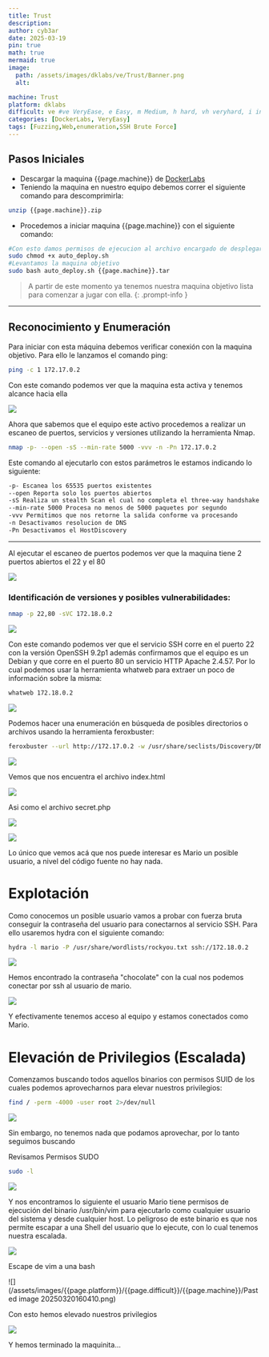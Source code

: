 ```yaml
---
title: Trust
description:
author: cyb3ar
date: 2025-03-19
pin: true
math: true
mermaid: true
image:
  path: /assets/images/dklabs/ve/Trust/Banner.png
  alt: 

machine: Trust
platform: dklabs
difficult: ve #ve VeryEase, e Easy, m Medium, h hard, vh veryhard, i insane
categories: [DockerLabs, VeryEasy]
tags: [Fuzzing,Web,enumeration,SSH Brute Force]
---
```


## Pasos Iniciales

- Descargar la maquina {{page.machine}} de [DockerLabs](https://dockerlabs.es/)
- Teniendo la maquina en nuestro equipo debemos correr el siguiente comando para descomprimirla:

```bash
unzip {{page.machine}}.zip
```

- Procedemos a iniciar maquina {{page.machine}} con el siguiente comando:

```bash
#Con esto damos permisos de ejecucion al archivo encargado de desplegarnos la maquina.
sudo chmod +x auto_deploy.sh
#Levantamos la maquina objetivo
sudo bash auto_deploy.sh {{page.machine}}.tar
```

<!-- markdownlint-capture -->
<!-- markdownlint-disable -->

> A partir de este momento ya tenemos nuestra maquina objetivo lista para comenzar a jugar con ella.
{: .prompt-info }

<!-- markdownlint-restore -->

----------------------------------------------------------------------------

## Reconocimiento y Enumeración

Para iniciar con esta máquina debemos verificar conexión con la maquina objetivo. Para ello le lanzamos el comando ping:

```bash
ping -c 1 172.17.0.2
```

Con este comando podemos ver que la maquina esta activa y tenemos alcance hacia ella

![](/assets/images/{{page.platform}}/{{page.difficult}}/{{page.machine}}/Ping.png)

Ahora que sabemos que el equipo este activo procedemos a realizar un escaneo de puertos, servicios y versiones utilizando la herramienta Nmap.

```bash
nmap -p- --open -sS --min-rate 5000 -vvv -n -Pn 172.17.0.2
```

Este comando al ejecutarlo con estos parámetros le estamos indicando lo siguiente:

```bash
-p- Escanea los 65535 puertos existentes
--open Reporta solo los puertos abiertos
-sS Realiza un stealth Scan el cual no completa el three-way handshake (SYN / SYN-ACK / RST)
--min-rate 5000 Procesa no menos de 5000 paquetes por segundo
-vvv Permitimos que nos retorne la salida conforme va procesando
-n Desactivamos resolucion de DNS
-Pn Desactivamos el HostDiscovery
```

---------------------------------------------------------------------------------------------------------

Al ejecutar el escaneo de puertos podemos ver que la maquina tiene 2 puertos abiertos el 22 y el 80

![](/assets/images/{{page.platform}}/{{page.difficult}}/{{page.machine}}/Primer_Escaneo.png)

### Identificación de versiones y posibles vulnerabilidades:

```bash
nmap -p 22,80 -sVC 172.18.0.2
```

![](/assets/images/{{page.platform}}/{{page.difficult}}/{{page.machine}}/Escaneo_Puertos_Servicios.png)

Con este comando podemos ver que el servicio SSH corre en el puerto 22 con la versión OpenSSH 9.2p1 además confirmamos que el equipo es un Debian y que corre en el puerto 80 un servicio HTTP Apache 2.4.57. Por lo cual podemos usar la herramienta whatweb para extraer un poco de información sobre la misma:

```bash
whatweb 172.18.0.2
```

![](/assets/images/{{page.platform}}/{{page.difficult}}/{{page.machine}}/Whatweb.png)

Podemos hacer una enumeración en búsqueda de posibles directorios o archivos usando la herramienta feroxbuster:

```bash
feroxbuster --url http://172.17.0.2 -w /usr/share/seclists/Discovery/DNS/subdomains-top1million-110000.txt -t 200 -d 0 -x php,html,txt
```
![](/assets/images/{{page.platform}}/{{page.difficult}}/{{page.machine}}/Feroxbuster.png)

Vemos que nos encuentra el archivo index.html

![](/assets/images/{{page.platform}}/{{page.difficult}}/{{page.machine}}/Index_html.png)

Asi como el archivo secret.php

![](/assets/images/{{page.platform}}/{{page.difficult}}/{{page.machine}}/Secret.png)

![](/assets/images/{{page.platform}}/{{page.difficult}}/{{page.machine}}/SecretCodeSource.png)

Lo único que vemos acá que nos puede interesar es Mario un posible usuario, a nivel del código fuente no hay nada.

# Explotación 

Como conocemos un posible usuario vamos a probar con fuerza bruta conseguir la contraseña del usuario para conectarnos al servicio SSH. Para ello usaremos hydra con el siguiente comando:

```bash
hydra -l mario -P /usr/share/wordlists/rockyou.txt ssh://172.18.0.2
```

![](/assets/images/{{page.platform}}/{{page.difficult}}/{{page.machine}}/Hydra1.png)

Hemos encontrado la contraseña "chocolate" con la cual nos podemos conectar por ssh al usuario de mario.

![](/assets/images/{{page.platform}}/{{page.difficult}}/{{page.machine}}/ssh.png)

Y efectivamente tenemos acceso al equipo y estamos conectados como Mario.

# Elevación de Privilegios (Escalada)

Comenzamos buscando todos aquellos binarios con permisos SUID de los cuales podemos aprovecharnos para elevar nuestros privilegios:

```bash
find / -perm -4000 -user root 2>/dev/null
```

![](/assets/images/{{page.platform}}/{{page.difficult}}/{{page.machine}}/Perms.png)

Sin embargo, no tenemos nada que podamos aprovechar, por lo tanto seguimos buscando

Revisamos Permisos SUDO

```bash
sudo -l
```

![](/assets/images/{{page.platform}}/{{page.difficult}}/{{page.machine}}/PermisosSUDO.png)

Y nos encontramos lo siguiente el usuario Mario tiene permisos de ejecución del binario /usr/bin/vim para ejecutarlo como cualquier usuario del sistema y desde cualquier host. Lo peligroso de este binario es que nos permite escapar a una Shell del usuario que lo ejecute, con lo cual tenemos nuestra escalada.

![](/assets/images/{{page.platform}}/{{page.difficult}}/{{page.machine}}/SudoRoot.png)

Escape de vim a una bash

![](/assets/images/{{page.platform}}/{{page.difficult}}/{{page.machine}}/Pasted image 20250320160410.png)

Con esto hemos elevado nuestros privilegios

![](/assets/images/{{page.platform}}/{{page.difficult}}/{{page.machine}}/Root.png)

Y hemos terminado la maquinita...